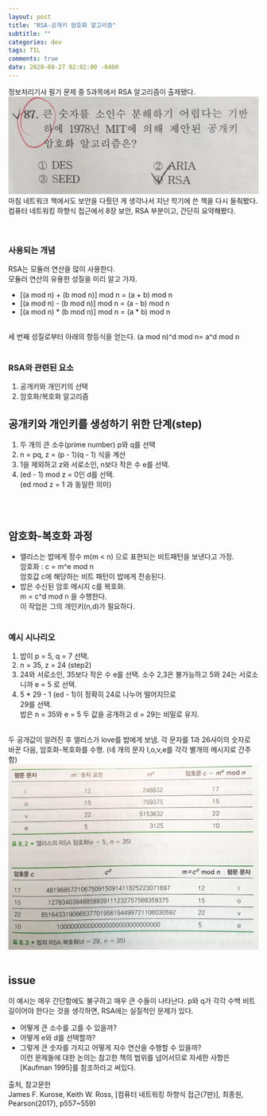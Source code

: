 ```yaml
---
layout: post
title: "RSA-공개키 암호화 알고리즘"
subtitle: ""
categories: dev
tags: TIL
comments: true
date: 2020-08-27 02:02:00 -0400
---
```


정보처리기사 필기 문제 중 5과목에서 RSA 알고리즘이 출제됐다.    
<img src="/assets/img/posts/20200827.jpg">  
마침 네트워크 책에서도 보안을 다뤘던 게 생각나서 지난 학기에 쓴 책을 다시 들춰봤다.     
컴퓨터 네트워킹 하향식 접근에서 8장 보안, RSA 부분이고, 간단히 요약해봤다.  
<br><br>

### 사용되는 개념   
RSA는 모듈러 연산을 많이 사용한다.      
모듈러 연산의 유용한 성질을 미리 알고 가자.     
- [(a mod n) + (b mod n)] mod n = (a + b) mod n     
- [(a mod n) - (b mod n)] mod n = (a - b) mod n     
- [(a mod n) * (b mod n)] mod n = (a * b) mod n     
<br>
세 번째 성질로부터 아래의 항등식을 얻는다.      
(a mod n)^d mod n= a^d mod n    

<br>
<br>

### RSA와 관련된 요소       
1. 공개키와 개인키의 선택
2. 암호화/복호화 알고리즘

## 공개키와 개인키를 생성하기 위한 단계(step)   
1. 두 개의 큰 소수(prime number) p와 q를 선택   
2. n = pq, z = (p - 1)(q - 1) 식을 계산     
3. 1을 제외하고 z와 서로소인, n보다 작은 수 e를 선택.      
4. (ed - 1) mod z = 0인 d를 선택.   
(ed mod z = 1 과 동일한 의미)   

<br><br>

## 암호화-복호화 과정
- 앨리스는 밥에게 정수 m(m < n) 으로 표현되는 비트패턴을 보낸다고 가정.     
암호화 : c = m^e mod n      
암호값 c에 해당하는 비트 패턴이 밥에게 전송된다.    
- 밥은 수신된 암호 메시지 c를 복호화.    
m = c^d mod n 을 수행한다.  
이 작업은 그의 개인키(n,d)가 필요하다.
<br><br>

### 예시 시나리오
1. 밥이 p = 5, q = 7 선택.
2. n = 35, z = 24 (step2)  
3. 24와 서로소인, 35보다 작은 수 e를 선택. 
소수 2,3은 불가능하고 5와 24는 서로소니까 e = 5 로 선택.    
4. 5 * 29 - 1 (ed - 1)이 정확히 24로 나누어 떨어지므로     
29를 선택.     
밥은 n = 35와 e = 5 두 값을 공개하고 d = 29는 비밀로 유지.  
<br>
두 공개값이 알려진 후       
앨리스가 love를 밥에게 보냄.    
각 문자를 1과 26사이의 숫자로 바꾼 다음, 암호화-복호화를 수행.  
(네 개의 문자 l,o,v,e를 각각 별개의 메시지로 간주함)    
<img src="/assets/img/posts/20200827-2.jpg">    

<br>
<br>

## issue
이 예시는 매우 간단함에도 불구하고 매우 큰 수들이 나타난다.
p와 q가 각각 수백 비트 길이어야 한다는 것을 생각하면, RSA에는 실질적인 문제가 있다.     
- 어떻게 큰 소수를 고를 수 있을까?  
- 어떻게 e와 d를 선택할까?  
- 그렇게 큰 숫자를 가지고 어떻게 지수 연산을 수행할 수 있을까?  
이런 문제들에 대한 논의는 참고한 책의 범위를 넘어서므로 자세한 사항은 [Kaufman 1995]를 참조하라고 써있다.     

출처, 참고문헌  
James F. Kurose, Keith W. Ross, [컴퓨터 네트워킹 하향식 접근(7판)], 최종원, Pearson(2017), p557~559)

